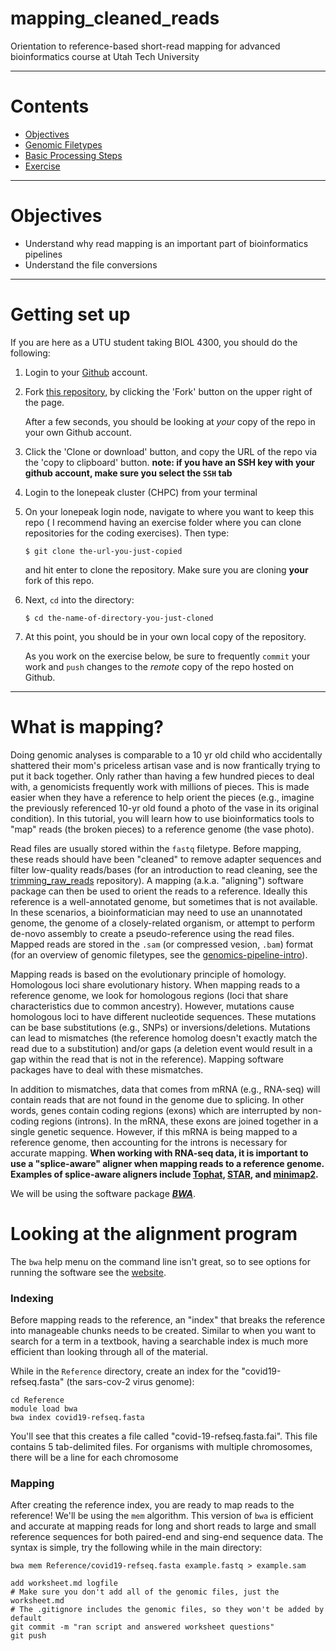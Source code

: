 # mapping_cleaned_reads
Orientation to reference-based short-read mapping for advanced bioinformatics course at Utah Tech University

---

# Contents

-   [Objectives](#objectives)
-   [Genomic Filetypes](#genomic-filetypes)
-   [Basic Processing Steps](#basic-processing-steps)
-   [Exercise](#exercise)

---

# <a name="objectives"></a>
# Objectives

-  Understand why read mapping is an important part of bioinformatics pipelines
-  Understand the file conversions
---

# <a name="getting-set-up"></a>
# Getting set up
If you are here as a UTU student taking BIOL 4300, you should do the following:

1.  Login to your [Github](https://github.com/) account.

1.  Fork [this repository](https://github.com/KLab-UT/mapping-cleaned-reads), by
    clicking the 'Fork' button on the upper right of the page.

    After a few seconds, you should be looking at *your*
    copy of the repo in your own Github account.

1.  Click the 'Clone or download' button, and copy the URL of the repo via the
    'copy to clipboard' button. **note: if you have an SSH key with your github account, make sure you select the ```SSH``` tab**

1.  Login to the lonepeak cluster (CHPC) from your terminal

1.  On your lonepeak login node, navigate to where you want to keep this repo (
    I recommend having an exercise folder where you can clone repositories for the
    coding exercises). Then type:

        $ git clone the-url-you-just-copied

    and hit enter to clone the repository. Make sure you are cloning **your**
    fork of this repo.

1.  Next, `cd` into the directory:

        $ cd the-name-of-directory-you-just-cloned

1.  At this point, you should be in your own local copy of the repository.

    As you work on the exercise below, be sure to frequently `commit` your work
    and `push` changes to the *remote* copy of the repo hosted on Github.
---

# <a name="what-is-trimming"></a>
# What is mapping?

Doing genomic analyses is comparable to a 10 yr old child who accidentally shattered their mom's priceless artisan vase and is now frantically trying to put it back together. Only rather than having a few hundred pieces to deal with, a genomicists frequently work with millions of pieces. This is made easier when they have a reference to help orient the pieces (e.g., imagine the previously referenced 10-yr old found a photo of the vase in its original condition). In this tutorial, you will learn how to use bioinformatics tools to "map" reads (the broken pieces) to a reference genome (the vase photo).

Read files are usually stored within the ```fastq``` filetype. Before mapping, these reads should have been "cleaned" to remove adapter sequences and filter low-quality reads/bases (for an introduction to read cleaning, see the [trimming_raw_reads](https://github.com/KLab-UT/trimming_raw_reads) repository). A mapping (a.k.a. "aligning") software package can then be used to orient the reads to a reference. Ideally this reference is a well-annotated genome, but sometimes that is not available. In these scenarios, a bioinformatician may need to use an unannotated genome, the genome of a closely-related organism, or attempt to perform de-novo assembly to create a pseudo-reference using the read files. Mapped reads are stored in the ```.sam``` (or compressed vesion, ```.bam```) format (for an overview of genomic filetypes, see the [genomics-pipeline-intro](https://github.com/KLab-UT/genomics-pipeline-intro)).

Mapping reads is based on the evolutionary principle of homology. Homologous loci share evolutionary history. When mapping reads to a reference genome, we look for homologous regions (loci that share characteristics due to common ancestry). However, mutations cause homologous loci to have different nucleotide sequences. These mutations can be base substitutions (e.g., SNPs) or inversions/deletions. Mutations can lead to mismatches (the reference homolog doesn't exactly match the read due to a substitution) and/or gaps (a deletion event would result in a gap within the read that is not in the reference). Mapping software packages have to deal with these mismatches.

In addition to mismatches, data that comes from mRNA (e.g., RNA-seq) will contain reads that are not found in the genome due to splicing. In other words, genes contain coding regions (exons) which are interrupted by non-coding regions (introns). In the mRNA, these exons are joined together in a single genetic sequence. However, if this mRNA is being mapped to a reference genome, then accounting for the introns is necessary for accurate mapping. **When working with RNA-seq data, it is important to use a "splice-aware" aligner when mapping reads to a reference genome. Examples of splice-aware aligners include [Tophat](https://ccb.jhu.edu/software/tophat/index.shtml), [STAR](https://www.ncbi.nlm.nih.gov/pmc/articles/PMC3530905/), and [minimap2](https://github.com/lh3/minimap2).**

We will be using the software package ***[BWA](https://bio-bwa.sourceforge.net/bwa.shtml)***.

# Looking at the alignment program

The ```bwa``` help menu on the command line isn't great, so to see options for running the software see the [website](https://bio-bwa.sourceforge.net/bwa.shtml). 

### Indexing
Before mapping reads to the reference, an "index" that breaks the reference into manageable chunks needs to be created. Similar to when you want to search for a term in a textbook, having a searchable index is much more efficient than looking through all of the material.

While in the ```Reference``` directory, create an index for the "covid19-refseq.fasta" (the sars-cov-2 virus genome):

```
cd Reference
module load bwa
bwa index covid19-refseq.fasta
```

You'll see that this creates a file called "covid-19-refseq.fasta.fai". This file contains 5 tab-delimited files. For organisms with multiple chromosomes, there will be a line for each chromosome

### Mapping

After creating the reference index, you are ready to map reads to the reference! We'll be using the ```mem``` algorithm. This version of ```bwa``` is efficient and accurate at mapping reads for long and short reads to large and small reference sequences for both paired-end and sing-end sequence data. The syntax is simple, try the following while in the main directory:

```
bwa mem Reference/covid19-refseq.fasta example.fastq > example.sam
```



```
add worksheet.md logfile
# Make sure you don't add all of the genomic files, just the worksheet.md
# The .gitignore includes the genomic files, so they won't be added by default
git commit -m "ran script and answered worksheet questions"
git push
```

